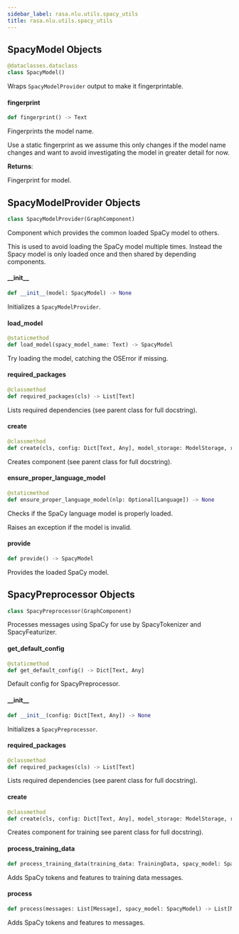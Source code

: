 ```yaml
---
sidebar_label: rasa.nlu.utils.spacy_utils
title: rasa.nlu.utils.spacy_utils
---
```

## SpacyModel Objects

```python
@dataclasses.dataclass
class SpacyModel()
```

Wraps `SpacyModelProvider` output to make it fingerprintable.

#### fingerprint

```python
def fingerprint() -> Text
```

Fingerprints the model name.

Use a static fingerprint as we assume this only changes if the model name
changes and want to avoid investigating the model in greater detail for now.

**Returns**:

  Fingerprint for model.

## SpacyModelProvider Objects

```python
class SpacyModelProvider(GraphComponent)
```

Component which provides the common loaded SpaCy model to others.

This is used to avoid loading the SpaCy model multiple times. Instead the Spacy
model is only loaded once and then shared by depending components.

#### \_\_init\_\_

```python
def __init__(model: SpacyModel) -> None
```

Initializes a `SpacyModelProvider`.

#### load\_model

```python
@staticmethod
def load_model(spacy_model_name: Text) -> SpacyModel
```

Try loading the model, catching the OSError if missing.

#### required\_packages

```python
@classmethod
def required_packages(cls) -> List[Text]
```

Lists required dependencies (see parent class for full docstring).

#### create

```python
@classmethod
def create(cls, config: Dict[Text, Any], model_storage: ModelStorage, resource: Resource, execution_context: ExecutionContext) -> SpacyModelProvider
```

Creates component (see parent class for full docstring).

#### ensure\_proper\_language\_model

```python
@staticmethod
def ensure_proper_language_model(nlp: Optional[Language]) -> None
```

Checks if the SpaCy language model is properly loaded.

Raises an exception if the model is invalid.

#### provide

```python
def provide() -> SpacyModel
```

Provides the loaded SpaCy model.

## SpacyPreprocessor Objects

```python
class SpacyPreprocessor(GraphComponent)
```

Processes messages using SpaCy for use by SpacyTokenizer and SpacyFeaturizer.

#### get\_default\_config

```python
@staticmethod
def get_default_config() -> Dict[Text, Any]
```

Default config for SpacyPreprocessor.

#### \_\_init\_\_

```python
def __init__(config: Dict[Text, Any]) -> None
```

Initializes a `SpacyPreprocessor`.

#### required\_packages

```python
@classmethod
def required_packages(cls) -> List[Text]
```

Lists required dependencies (see parent class for full docstring).

#### create

```python
@classmethod
def create(cls, config: Dict[Text, Any], model_storage: ModelStorage, resource: Resource, execution_context: ExecutionContext) -> SpacyPreprocessor
```

Creates component for training see parent class for full docstring).

#### process\_training\_data

```python
def process_training_data(training_data: TrainingData, spacy_model: SpacyModel) -> TrainingData
```

Adds SpaCy tokens and features to training data messages.

#### process

```python
def process(messages: List[Message], spacy_model: SpacyModel) -> List[Message]
```

Adds SpaCy tokens and features to messages.

